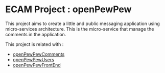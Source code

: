 # ECAM Project : openPewPew

This project aims to create a little and public messaging application
using micro-services architecture. This is the micro-service that manage
the comments in the application.

This project is related with :

- [openPewPewComments](https://github.com/Swype545/openPewPewPosts)
- [openPewPewUsers](https://github.com/hadriencools/openPiouPiouAuthService)
- [openPewPewFrontEnd](https://github.com/hadriencools/openPiouPiouFrontEnd)
